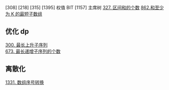 [308]
[218]
[315]
[1395] 权值 BIT
[1157] 主席树
[327. 区间和的个数](https://leetcode-cn.com/problems/count-of-range-sum/)
[862.和至少为 K 的最短子数组](https://leetcode-cn.com/problems/shortest-subarray-with-sum-at-least-k/)

## 优化 dp
[300. 最长上升子序列](https://leetcode-cn.com/problems/longest-increasing-subsequence/)  
[673. 最长递增子序列的个数](https://leetcode-cn.com/problems/number-of-longest-increasing-subsequence/)  

## 离散化
[1331. 数组序号转换]()
